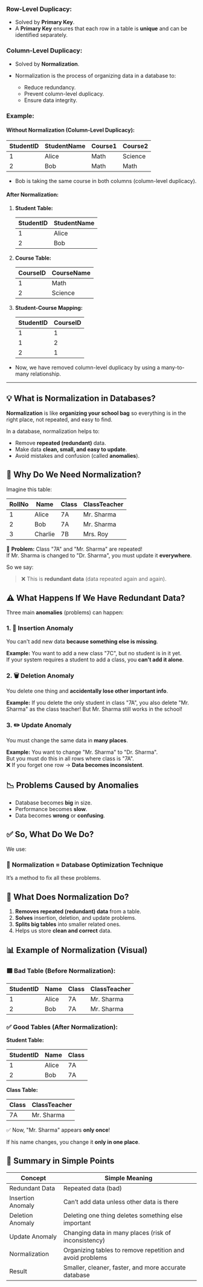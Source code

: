 ### **Row-Level Duplicacy:**

* Solved by **Primary Key**.
* A **Primary Key** ensures that each row in a table is **unique** and can be identified separately.

### **Column-Level Duplicacy:**

* Solved by **Normalization**.
* Normalization is the process of organizing data in a database to:

  * Reduce redundancy.
  * Prevent column-level duplicacy.
  * Ensure data integrity.

### **Example:**

#### **Without Normalization (Column-Level Duplicacy):**

| StudentID | StudentName | Course1 | Course2 |
| --------- | ----------- | ------- | ------- |
| 1         | Alice       | Math    | Science |
| 2         | Bob         | Math    | Math    |

* Bob is taking the same course in both columns (column-level duplicacy).

#### **After Normalization:**

1. **Student Table:**

   | StudentID | StudentName |
   | --------- | ----------- |
   | 1         | Alice       |
   | 2         | Bob         |

2. **Course Table:**

   | CourseID | CourseName |
   | -------- | ---------- |
   | 1        | Math       |
   | 2        | Science    |

3. **Student-Course Mapping:**

   | StudentID | CourseID |
   | --------- | -------- |
   | 1         | 1        |
   | 1         | 2        |
   | 2         | 1        |

* Now, we have removed column-level duplicacy by using a many-to-many relationship.

---

## 💡 What is **Normalization** in Databases?

**Normalization** is like **organizing your school bag** so everything is in the right place, not repeated, and easy to find.

In a database, normalization helps to:
- Remove **repeated (redundant)** data.
- Make data **clean, small, and easy to update**.
- Avoid mistakes and confusion (called **anomalies**).

## 🧠 Why Do We Need Normalization?

Imagine this table:

| RollNo | Name   | Class | ClassTeacher |
|--------|--------|-------|--------------|
| 1      | Alice  | 7A    | Mr. Sharma   |
| 2      | Bob    | 7A    | Mr. Sharma   |
| 3      | Charlie| 7B    | Mrs. Roy     |

🔁 **Problem:** Class "7A" and "Mr. Sharma" are repeated!  
If Mr. Sharma is changed to "Dr. Sharma", you must update it **everywhere**.

So we say:
> ❌ This is **redundant data** (data repeated again and again).

## ⚠️ What Happens If We Have Redundant Data?

Three main **anomalies** (problems) can happen:

### 1. 🛑 Insertion Anomaly
You can't add new data **because something else is missing**.

**Example:**
You want to add a new class "7C", but no student is in it yet.  
If your system requires a student to add a class, you **can’t add it alone**.

### 2. 🗑️ Deletion Anomaly
You delete one thing and **accidentally lose other important info**.

**Example:**
If you delete the only student in class "7A", you also delete "Mr. Sharma" as the class teacher! But Mr. Sharma still works in the school!

### 3. ✏️ Update Anomaly
You must change the same data in **many places**.

**Example:**
You want to change "Mr. Sharma" to "Dr. Sharma".  
But you must do this in all rows where class is "7A".  
❌ If you forget one row → **Data becomes inconsistent**.

## 📉 Problems Caused by Anomalies

- Database becomes **big** in size.
- Performance becomes **slow**.
- Data becomes **wrong** or **confusing**.

## ✅ So, What Do We Do?

We use:

### 🔧 **Normalization = Database Optimization Technique**

It’s a method to fix all these problems.

## 🌱 What Does Normalization Do?

1. **Removes repeated (redundant) data** from a table.
2. **Solves** insertion, deletion, and update problems.
3. **Splits big tables** into smaller related ones.
4. Helps us store **clean and correct** data.

## 📊 Example of Normalization (Visual)

### 🟥 Bad Table (Before Normalization):

| StudentID | Name   | Class | ClassTeacher |
|-----------|--------|-------|--------------|
| 1         | Alice  | 7A    | Mr. Sharma   |
| 2         | Bob    | 7A    | Mr. Sharma   |

### ✅ Good Tables (After Normalization):

**Student Table:**

| StudentID | Name   | Class |
|-----------|--------|-------|
| 1         | Alice  | 7A    |
| 2         | Bob    | 7A    |

**Class Table:**

| Class | ClassTeacher |
|-------|--------------|
| 7A    | Mr. Sharma   |

✅ Now, "Mr. Sharma" appears **only once**!

If his name changes, you change it **only in one place**.

## 🔁 Summary in Simple Points

| Concept                     | Simple Meaning                                               |
|----------------------------|--------------------------------------------------------------|
| Redundant Data             | Repeated data (bad)                                          |
| Insertion Anomaly          | Can’t add data unless other data is there                   |
| Deletion Anomaly           | Deleting one thing deletes something else important          |
| Update Anomaly             | Changing data in many places (risk of inconsistency)         |
| Normalization              | Organizing tables to remove repetition and avoid problems    |
| Result                     | Smaller, cleaner, faster, and more accurate database         |
